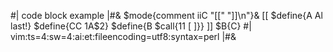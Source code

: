 #| code block example |#&
$mode{comment iiC "[[" "]]\n"}&
[[
    $define{A Al last!}
    $define{CC $1$A$2}
    $define{B $call{$1$1 [ ]}}
]]
$B{C}
#|
vim:ts=4:sw=4:ai:et:fileencoding=utf8:syntax=perl
|#&
